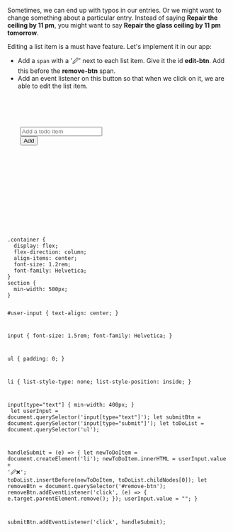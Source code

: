 Sometimes, we can end up with typos
in our entries. Or we might want to
change something about a particular
entry. Instead of saying **Repair the
ceiling by 11 pm**, you might want to say
**Repair the glass ceiling by 11 pm tomorrow**.

Editing a list item is a must have feature. Let's
implement it in our app:

- Add a `span` with a '🖉' next to each list
item. Give it the id **edit-btn**. Add this before
the **remove-btn** span.
- Add an event listener on this button so
that when we click on it, we are able to
edit the list item.

<codeblock language="javascript" type="lesson">
<code>
<panel language="html">
<div class="container">
  <section id="user-input">
    <input type="text" placeholder="Add a todo item"/>
    <input type="submit" value="Add">
  </section>
  <section id="to-do-list">
    <ul>
    </ul>
  </section>
</div>
</panel>
<panel language="css">
.container {
  display: flex;
  flex-direction: column;
  align-items: center;
  font-size: 1.2rem;
  font-family: Helvetica;
}
section {
  min-width: 500px;
}

#user-input {
  text-align: center;
}

input {
  font-size: 1.5rem;
  font-family: Helvetica;
}

ul {
  padding: 0;
}

li {
  list-style-type: none;
  list-style-position: inside;
}

input[type="text"] {
  min-width: 400px;
}
</panel>
<panel language="javascript">
let userInput = document.querySelector('input[type="text"]');
let submitBtn = document.querySelector('input[type="submit"]');
let toDoList = document.querySelector('ul');

handleSubmit = (e) => {
  let newToDoItem = document.createElement('li');
  newToDoItem.innerHTML = userInput.value + '<span id="edit-btn">🖉</span><span id="remove-btn">❌</span>';
  toDoList.insertBefore(newToDoItem, toDoList.childNodes[0]);
  let removeBtn = document.querySelector('#remove-btn');
  removeBtn.addEventListener('click', (e) => {
    e.target.parentElement.remove();
  });
  userInput.value = "";
}

submitBtn.addEventListener('click', handleSubmit);
</panel>
</code>
</codeblock>